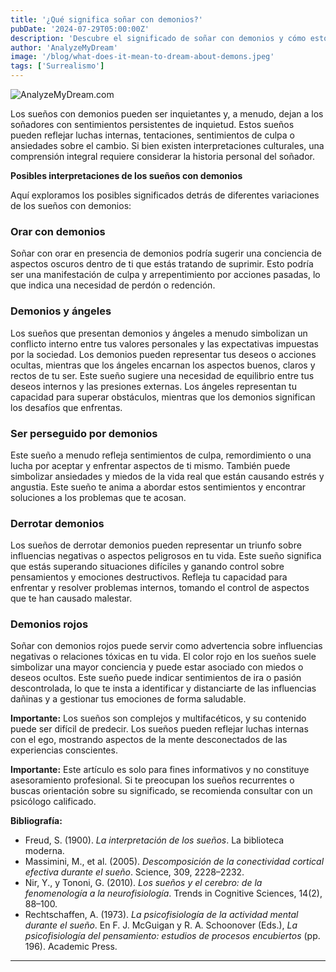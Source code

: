 ```yaml
---
title: '¿Qué significa soñar con demonios?'
pubDate: '2024-07-29T05:00:00Z'
description: 'Descubre el significado de soñar con demonios y cómo estos sueños pueden reflejar conflictos internos, tentaciones y miedos. Aprende a interpretar estos sueños y cómo manejarlos.'
author: 'AnalyzeMyDream'
image: '/blog/what-does-it-mean-to-dream-about-demons.jpeg'
tags: ['Surrealismo']
---
```


![AnalyzeMyDream.com](/blog/what-does-it-mean-to-dream-about-demons.jpeg)


Los sueños con demonios pueden ser inquietantes y, a menudo, dejan a los soñadores con sentimientos persistentes de inquietud. Estos sueños pueden reflejar luchas internas, tentaciones, sentimientos de culpa o ansiedades sobre el cambio. Si bien existen interpretaciones culturales, una comprensión integral requiere considerar la historia personal del soñador.

**Posibles interpretaciones de los sueños con demonios**

Aquí exploramos los posibles significados detrás de diferentes variaciones de los sueños con demonios:

### Orar con demonios

Soñar con orar en presencia de demonios podría sugerir una conciencia de aspectos oscuros dentro de ti que estás tratando de suprimir. Esto podría ser una manifestación de culpa y arrepentimiento por acciones pasadas, lo que indica una necesidad de perdón o redención. 

### Demonios y ángeles

Los sueños que presentan demonios y ángeles a menudo simbolizan un conflicto interno entre tus valores personales y las expectativas impuestas por la sociedad. Los demonios pueden representar tus deseos o acciones ocultas, mientras que los ángeles encarnan los aspectos buenos, claros y rectos de tu ser. Este sueño sugiere una necesidad de equilibrio entre tus deseos internos y las presiones externas. Los ángeles representan tu capacidad para superar obstáculos, mientras que los demonios significan los desafíos que enfrentas.

### Ser perseguido por demonios

Este sueño a menudo refleja sentimientos de culpa, remordimiento o una lucha por aceptar y enfrentar aspectos de ti mismo. También puede simbolizar ansiedades y miedos de la vida real que están causando estrés y angustia. Este sueño te anima a abordar estos sentimientos y encontrar soluciones a los problemas que te acosan.

### Derrotar demonios

Los sueños de derrotar demonios pueden representar un triunfo sobre influencias negativas o aspectos peligrosos en tu vida. Este sueño significa que estás superando situaciones difíciles y ganando control sobre pensamientos y emociones destructivos. Refleja tu capacidad para enfrentar y resolver problemas internos, tomando el control de aspectos que te han causado malestar.

### Demonios rojos

Soñar con demonios rojos puede servir como advertencia sobre influencias negativas o relaciones tóxicas en tu vida. El color rojo en los sueños suele simbolizar una mayor conciencia y puede estar asociado con miedos o deseos ocultos. Este sueño puede indicar sentimientos de ira o pasión descontrolada, lo que te insta a identificar y distanciarte de las influencias dañinas y a gestionar tus emociones de forma saludable.

**Importante:** Los sueños son complejos y multifacéticos, y su contenido puede ser difícil de predecir. Los sueños pueden reflejar luchas internas con el ego, mostrando aspectos de la mente desconectados de las experiencias conscientes. 

**Importante:** Este artículo es solo para fines informativos y no constituye asesoramiento profesional. Si te preocupan los sueños recurrentes o buscas orientación sobre su significado, se recomienda consultar con un psicólogo calificado.

**Bibliografía:**

* Freud, S. (1900). *La interpretación de los sueños*. La biblioteca moderna.
* Massimini, M., et al. (2005). *Descomposición de la conectividad cortical efectiva durante el sueño*. Science, 309, 2228–2232.
* Nir, Y., y Tononi, G. (2010). *Los sueños y el cerebro: de la fenomenología a la neurofisiología*. Trends in Cognitive Sciences, 14(2), 88–100.
* Rechtschaffen, A. (1973). *La psicofisiología de la actividad mental durante el sueño*. En F. J. McGuigan y R. A. Schoonover (Eds.), *La psicofisiología del pensamiento: estudios de procesos encubiertos* (pp. 196). Academic Press.

---